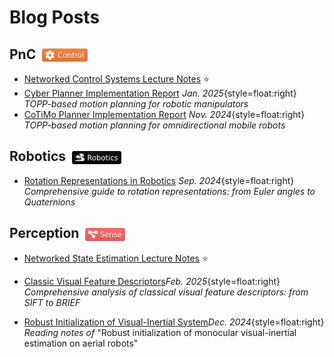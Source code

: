 # Blog Posts

## PnC &nbsp;<img src="/public/tags/control.svg" style="display:inline; vertical-align:middle; height:1em;">

<!-- - [Classic Control Lecture Notes](./pnc/elec-3200.md)_2025.02.11_{style=float:right}<br>
  _Lecture Notes of "ELEC 3200: System Modeling, Analysis and Control"_ -->

- [Networked Control Systems Lecture Notes]() ⭐
- [Cyber Planner Implementation Report](./2025/cyber-planner)
  _Jan. 2025_{style=float:right}<br>
  _TOPP-based motion planning for robotic manipulators_
- [CoTiMo Planner Implementation Report](./2024/cotimo-planner)
  _Nov. 2024_{style=float:right} <br>
  _TOPP-based motion planning for omnidirectional mobile robots_

## Robotics &nbsp;<img src="/public/tags/robotics.svg" style="display:inline; vertical-align:middle; height:1em;">

- [Rotation Representations in Robotics](./2024/rotation-representation.md)
  _Sep. 2024_{style=float:right}<br>
  _Comprehensive guide to rotation representations: from Euler angles to Quaternions_

## Perception &nbsp;<img src="/public/tags/sense.svg" style="display:inline; vertical-align:middle; height:1em;">

- [Networked State Estimation Lecture Notes]() ⭐

- [Classic Visual Feature Descriptors](./2025/visual-feature.md)_Feb. 2025_{style=float:right}<br>
  _Comprehensive analysis of classical visual feature descriptors: from SIFT to BRIEF_

<!-- - [ESEIF for Feature-based SLAM](./sense/eseif-slam.md)_2025.03.25_{style=float:right}<br>
  _Reading Notes of_ "Exactly Sparse Extended Information Filters for Feature-based SLAM" -->

- [Robust Initialization of Visual-Inertial System](./2024/vins-init.md)_Dec. 2024_{style=float:right}<br>
  _Reading notes of_ "Robust initialization of monocular visual-inertial estimation on aerial robots"
